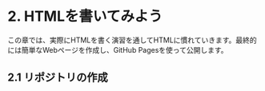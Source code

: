 # 2. HTMLを書いてみよう

この章では、実際にHTMLを書く演習を通してHTMLに慣れていきます。最終的には簡単なWebページを作成し、GitHub Pagesを使って公開します。

## 2.1 リポジトリの作成

